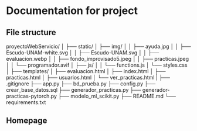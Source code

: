# Documentation for project

## File structure

proyectoWebServicio/
│
├── static/
│ ├── img/
│ │ ├── ayuda.jpg
│ │ ├── Escudo-UNAM-white.svg
│ │ ├── Escudo-UNAM.svg
│ │ ├── evaluacion.webp
│ │ ├── fondo_improvisado5.jpeg
│ │ ├── practicas.jpeg
│ │ └── programador.avif
│ ├── js/
│ │ └── functions.js
│ └── styles.css
│
├── templates/
│ ├── evaluacion.html
│ ├── index.html
│ ├── practicas.html
│ ├── usuarios.html
│ └── ver_practicas.html
|
├── .gitignore
├── app.py
├── bd_prueba.py
├── config.py
├── crear_base_datos.sql
├── generador_practicas.py
├── generador-practicas-pytorch.py
├── modelo_ml_scikit.py
├── README.md
└── requirements.txt

## Homepage
